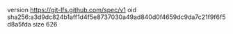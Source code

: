 version https://git-lfs.github.com/spec/v1
oid sha256:a3d9dc824b1aff1d4f5e8737030a49ad840d0f4659dc9da7c21f9f6f5d8a5fda
size 626
